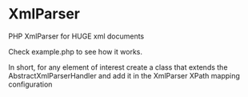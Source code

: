 XmlParser
=========

PHP XmlParser for HUGE xml documents

Check example.php to see how it works.

In short, for any element of interest create a class that extends the AbstractXmlParserHandler and add it in the XmlParser XPath mapping configuration
